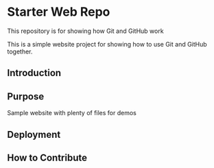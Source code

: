 # Starter Web Repo

This repository is for showing how Git and GitHub work

This is a simple  website project for
showing how to use Git and GitHub together.

## Introduction

## Purpose

Sample website with plenty of files for demos

## Deployment


## How to Contribute
